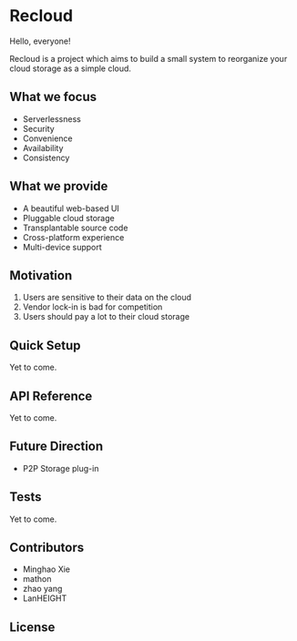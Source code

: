 # Recloud

Hello, everyone!

Recloud is a project which aims to build a small system to reorganize your cloud storage as a simple cloud.

## What we focus

* Serverlessness
* Security
* Convenience
* Availability
* Consistency


## What we provide

* A beautiful web-based UI
* Pluggable cloud storage
* Transplantable source code
* Cross-platform experience
* Multi-device support


## Motivation

1. Users are sensitive to their data on the cloud
2. Vendor lock-in is bad for competition
3. Users should pay a lot to their cloud storage

## Quick Setup

Yet to come.

## API Reference

Yet to come.

## Future Direction

* P2P Storage plug-in

## Tests

Yet to come.

## Contributors
* Minghao Xie
* mathon
* zhao yang
* LanHEIGHT

## License